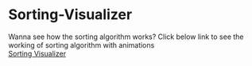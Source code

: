 <h1>Sorting-Visualizer</h1>
Wanna see how the sorting algorithm works?
Click below link to see the working of sorting algorithm with animations
<br>
<a href="https://sorting-visualizer-divyansh.netlify.app/">Sorting Visualizer</a>
